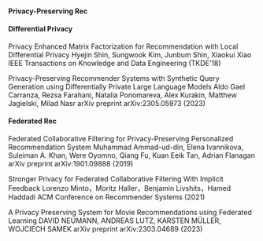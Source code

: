 #### Privacy-Preserving Rec
#### Differential Privacy
Privacy Enhanced Matrix Factorization for Recommendation with Local Differential Privacy
Hyejin Shin, Sungwook Kim, Junbum Shin, Xiaokui Xiao
IEEE Transactions on Knowledge and Data Engineering (TKDE'18)

Privacy-Preserving Recommender Systems with Synthetic Query Generation using Differentially Private Large Language Models
Aldo Gael Carranza, Rezsa Farahani, Natalia Ponomareva, Alex Kurakin, Matthew Jagielski, Milad Nasr
arXiv preprint arXiv:2305.05973 (2023)



#### Federated Rec
Federated Collaborative Filtering for Privacy-Preserving Personalized Recommendation System
Muhammad Ammad-ud-din, Elena Ivannikova, Suleiman A. Khan, Were Oyomno, Qiang Fu, Kuan Eeik Tan, Adrian Flanagan
arXiv preprint arXiv:1901.09888 (2019)

Stronger Privacy for Federated Collaborative Filtering With Implicit Feedback
Lorenzo Minto，Moritz Haller，Benjamin Livshits，Hamed Haddadi
ACM Conference on Recommender Systems (2021)

A Privacy Preserving System for Movie Recommendations using Federated Learning
DAVID NEUMANN, ANDREAS LUTZ, KARSTEN MÜLLER, WOJCIECH SAMEK
arXiv preprint arXiv:2303.04689 (2023)
